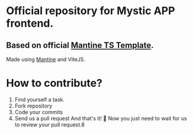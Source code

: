 # Official repository for Mystic APP frontend.

## Based on official [Mantine TS Template](https://github.com/mantinedev/mantine-vite-template).


Made using [Mantine](https://github.com/mantinedev) and ViteJS.


# How to contribute?
1. Find yourself a task.
2. Fork repository
3. Code your commits
4. Send us a pull request
And that's it! 💫 Now you just need to wait for us to review your pull request.8